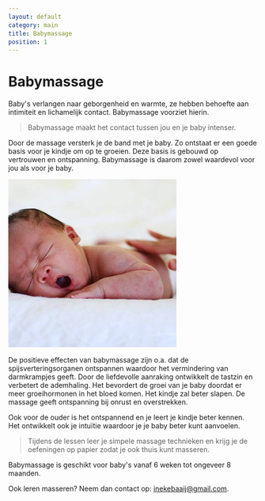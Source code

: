 ```yaml
---
layout: default
category: main
title: Babymassage
position: 1
---
```


# Babymassage

Baby's verlangen naar geborgenheid en warmte, ze hebben behoefte aan intimiteit en lichamelijk contact.
Babymassage voorziet hierin. 

> Babymassage maakt het contact tussen jou en je baby intenser. 

Door de massage versterk je de band met je baby. Zo ontstaat er een goede basis voor je kindje om op te groeien. Deze basis is gebouwd op vertrouwen en ontspanning.
Babymassage is daarom zowel waardevol voor jou als voor je baby.

![](/assets/massage2.jpg)

De positieve effecten van babymassage zijn o.a. dat de spijsverteringsorganen ontspannen waardoor het vermindering van darmkrampjes geeft. 
Door de liefdevolle aanraking ontwikkelt de tastzin en verbetert de ademhaling. 
Het bevordert de groei van je baby doordat er meer groeihormonen in het bloed komen.
Het kindje zal beter slapen.
De massage geeft ontspanning bij onrust en overstrekken.

Ook voor de ouder is het ontspannend en je leert je kindje beter kennen. Het ontwikkelt ook je intuïtie waardoor je je baby beter kunt aanvoelen.

> Tijdens de lessen leer je simpele massage technieken en krijg je de oefeningen op papier zodat je ook thuis kunt masseren.

Babymassage is geschikt voor baby's vanaf 6 weken tot ongeveer 8 maanden.

Ook leren masseren? Neem dan contact op: [inekebaaij@gmail.com](mailto:inekebaaij@gmail.com).
